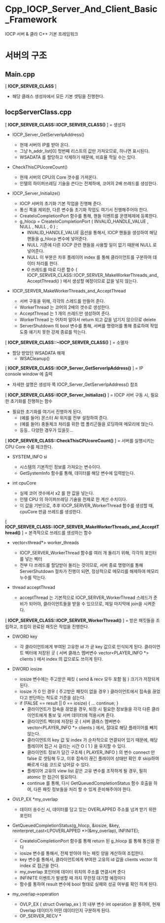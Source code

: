 ﻿# Cpp_IOCP_Server_And_Client_Basic_Framework
IOCP 서버 &amp; 클라 C++ 기본 프레임워크

서버의 구조
================
Main.cpp
----------------

[ **IOCP_SERVER_CLASS** ]
* 해당 클래스 생성자에서 모든 기본 셋팅을 진행한다.

IocpServerClass.cpp
----------------

[ **IOCP_SERVER_CLASS::IOCP_SERVER_CLASS()** ] = 생성자
* IOCP_Server_GetServerIpAddress()
  * 현재 서버의 IP를 받아 온다.
  * 그냥 h_addr_list[0] 첫번째 리스트의 값만 가져오므로, 하나면 표시된다.
  * WSADATA 를 할당하고 삭제하기 때문에, 비효율 적일 수는 있다.

* CheckThisCPUcoreCount()
  * 현재 서버의 CPU의 Core 갯수를 가져온다.
  * 인텔의 하이퍼쓰레딩 기술을 쓴다는 전제하에, 코어의 2배 쓰레드를 생성한다.
 
* IOCP_Server_Initialize()
  * IOCP 서버의 초기화 기본 작업을 진행해 준다. 
  * 통신 쪽을 제외한, 다른 변수들 초기화 작업도 여기서 진행해주어야 한다.
  * CreateIoCompletionPort 함수를 통해, 핸들 이벤트를 운영체제에 등록한다.
  * g_hIocp = CreateIoCompletionPort ( INVALID_HANDLE_VALUE , NULL , NULL , 0 ) ;
    * INVALID_HANDLE_VALUE 옵션을 통해서, IOCP 핸들을 생성하여 해당 핸들을 g_hIocp 변수에 넣어준다.
    * NULL 기존에 다른 IOCP 관련 핸들을 사용할 일이 없기 때문에 NULL 로 넣어준다.
    * NULL 이 부분은 차후 플레이어 index 를 통해 클라이언트를 구분하여 데이터 처리를 한다.
    * 0 쓰레드를 따로 다른 함수 ( IOCP_SERVER_CLASS::IOCP_SERVER_MakeWorkerThreads_and_AcceptThread() ) 에서 생성할 예정이므로 값을 넣지 않는다.

* IOCP_SERVER_MakeWorkerThreads_and_AcceptThread
  * 서버 구동을 위해, 각각의 스레드를 만들어 준다.
  * WorkerThread 는 코어의 2배의 갯수로 생성한다.
  * AcceptThread 는 1 개의 쓰레드만 생성하여 준다.
  * WorkerThread 는 어차피 알아서 return 되고 값을 넘기지 않으므로 delete
  * ServerShutdown 의 bool 변수를 통해, 서버를 명령어를 통해 종료하여 작업 도중 예기치 못한 강제 종료를 막는다.

[ **IOCP_SERVER_CLASS::~IOCP_SERVER_CLASS()** ] = 소멸자
* 할당 받았던 WSADATA 해재
  * WSACleanup()

[ **IOCP_SERVER_CLASS::IOCP_Server_GetServerIpAddress()** ] = IP console window 에 출력
* 자세한 설명은 생성자 쪽 IOCP_Server_GetServerIpAddress() 참조

[ **IOCP_SERVER_CLASS::IOCP_Server_Initialize()** ] = IOCP 서버 구동 시, 필요한 초기화를 진행하는 함수
* 필요한 초기화를 여기서 진행하게 된다.
  * (예를 들어) 몬스터 AI 위치를 전부 설정하여 준다.
  * (예를 들어) 충돌체크 처리를 위한 맵 폴리곤들을 로딩하여 메모리에 얹는다.
  * 등등.. 다양한 경우가 있을듯...

[ **IOCP_SERVER_CLASS::CheckThisCPUcoreCount()** ] = 서버를 실행시키는 CPU Core 수를 체크한다.
* SYSTEM_INFO si
  * 시스템의 기본적인 정보를 가져오는 변수이다.
  * GetSystemInfo 함수를 통해, 데이터를 해당 변수에 입력받는다.

* int cpuCore
  * 실제 코어 갯수에서 x2 를 한 값을 넣는다.
  * 인텔 CPU 의 하이퍼쓰레딩 기술을 전제로 한 계산 수치이다.
  * 이 값을 기반으로, 추후 IOCP_SERVER_WorkerThread 함수를 생성할 때, cpuCore 만큼 쓰레드를 생성한다.

[ **IOCP_SERVER_CLASS::IOCP_SERVER_MakeWorkerThreads_and_AcceptThread()** ] = 본격적으로 쓰레드를 생성하는 함수
* vector&#60;thread*&#62; worker_threads
  * IOCP_SERVER_WorkerThread 함수를 여러 개 돌리기 위해, 각각의 포인터를 넣는 벡터
  * 전부 다 쓰레드를 할당받아 돌리는 것이므로, 서버 종료 명령어를 통해 ServerShutdown 절차가 진행이 되면, 정상적으로 메모리를 해제하여 메모리 누수를 막는다.

* thread acceptThread
  * acceptThread 는 기본적으로 IOCP_SERVER_WorkerThread 스레드가 준비가 되어야, 클라이언트들을 받을 수 있으므로, 제일 마지막에 join을 시켜준다.

[ **IOCP_SERVER_CLASS::IOCP_SERVER_WorkerThread()** ] = 받은 패킷들을 조립하고, 조립이 완료된 패킷은 작업을 진행한다.
* DWORD key
  * 각 클라이언트에게 부여된 고유한 id 가 곧 key 값으로 인식되게 된다. 클라이언트 벡터에 저장된 곳 ( 서버 클래스 멤버변수 vector&#60;PLAYER_INFO *&#62; clients ) 에서 index 의 값으로도 쓰이게 된다.

* DWORD iosize
  * iosize 변수에는 주고받은 패킷 ( send &amp; recv 모두 포함 됨 ) 크기가 저장되게 된다.
  * iosize 가 0 인 경우 ( 주고받은 패킷이 없을 경우 ) 클라이언트에서 접속을 끊었다고 판단하는 척도로 기준을 삼는다.
  * if (FALSE == result || 0 == iosize) { ... continue; }
    * 클라이언트가 접속을 끊었을 경우, 퇴장 시 필요한 정보들을 각각 다른 클라이언트에게 통보 및 서버 데이터에 적용시켜 준다.
    * 클라이언트 벡터에 저장된 곳 ( 서버 클래스 멤버변수 vector&#60;PLAYER_INFO *&#62; clients ) 에서, 절대로 해당 플레이어를 빼지 않는다.
    * 클라이언트의 key 값 및 index 가 순차적으로 연결되어 있기 때문에, 해당 플레이어 접근 시 걸리는 시간 O ( 1 ) 을 유지할 수 있다.
    * 클라이언트 정보가 담긴 구조체 ( PLAYER_INFO ) 의 변수 connect 만 false 로 셋팅해 두고, 이후 접속이 끊긴 플레이어 상태만 확인 후 skip하여 빠르게 다음 코드로 넘어갈 수 있다.
    * 플레이어 고유의 view list 같은 고유 변수를 조작하게 될 경우, 필히 atomic 한 접근이 필요하다.
    * continue 를 통해, 다시 GetQueuedCompletionStatus 함수 호출을 하여, 다른 패킷 정보들을 처리 할 수 있게 준비해주어야 한다.
    
* OVLP_EX *my_overlap
  * 데이터 송수신 시, 데이터를 담고 있는 OVERLAPPED 주소를 넘겨 받기 위한 포인터
    
* GetQueuedCompletionStatus(g_hIocp, &amp;iosize, &amp;key, reinterpret_cast&#60;LPOVERLAPPED *&#62;(&amp;my_overlap), INFINITE);
  * CreateIoCompletionPort 함수를 통해 return 된 g_hIocp 를 통해 통신을 한다
  * iosize 변수를 통해서, 전체 받아야 하는 패킷 양을 계산하여 조립한다.
  * key 변수를 통해서, 클라이언트에게 부여한 고유의 id 값을 clients vector 의 index 로 접근을 한다.
  * my_overlap 포인터에 데이터 위치의 주소를 연결시켜 준다
  * INFINITE 이벤트가 발생할 때 까지 무한정 대기할 예정이다
  * 함수를 통하여 result 변수에 bool 형태로 실패와 성공 여부를 확인 하게 된다.
  
* my_overlap->operation
  * OVLP_EX ( struct Overlap_ex ) 의 내부 변수 int operation 을 통하여, 현재 Overlap 데이터가 어떤 데이터인지 구분하게 된다.
  * OP_SERVER_RECV
    * 

